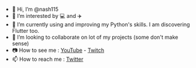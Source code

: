 - 👋 Hi, I’m @nash115
- 👀 I’m interested by 💻 and ✈️
- 🌱 I’m currently using and improving my Python's skills. I am discovering Flutter too.
- 💞️ I’m looking to collaborate on lot of my projects (some don't make sense)
- 📷 How to see me : [YouTube](https://www.youtube.com/channel/UCE2y3l9QOn9zHOb_6nGg5ow) - [Twitch](https://www.twitch.tv/nash115_83)
- 📫 How to reach me : [Twitter](https://twitter.com/Nash1151)
